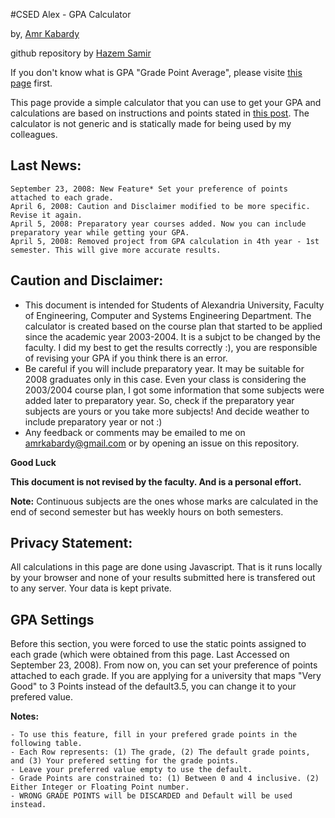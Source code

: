 #CSED Alex - GPA Calculator

by, [Amr Kabardy](http://amrkabardy.blogspot.com/)

github repository by [Hazem Samir](http://hazemsamir.github.io/)

If you don't know what is GPA "Grade Point Average", please visite [this page](http://amrkabardy.blogspot.com/2007/03/gpa-grade-point-average.html) first.

This page provide a simple calculator that you can use to get your GPA and calculations are based on instructions and points stated in [this post](http://amrkabardy.blogspot.com/2007/03/gpa-grade-point-average.html). The calculator is not generic and is statically made for being used by my colleagues.

Last News:
-----------------------
    September 23, 2008: New Feature* Set your preference of points attached to each grade.
    April 6, 2008: Caution and Disclaimer modified to be more specific. Revise it again.
    April 5, 2008: Preparatory year courses added. Now you can include preparatory year while getting your GPA.
    April 5, 2008: Removed project from GPA calculation in 4th year - 1st semester. This will give more accurate results.


Caution and Disclaimer:
-----------------------

- This document is intended for Students of Alexandria University, Faculty of Engineering, Computer and Systems Engineering Department. The calculator is created based on the course plan that started to be applied since the academic year 2003-2004. It is a subjct to be changed by the faculty. I did my best to get the results correctly :), you are responsible of revising your GPA if you think there is an error.
- Be careful if you will include preparatory year. It may be suitable for 2008 graduates only in this case. Even your class is considering the 2003/2004 course plan, I got some information that some subjects were added later to preparatory year. So, check if the preparatory year subjects are yours or you take more subjects! And decide weather to include preparatory year or not :)
- Any feedback or comments may be emailed to me on [amrkabardy@gmail.com](amrkabardy@gmail.com) or by opening an issue on this repository.

__Good Luck__



__This document is not revised by the faculty. And is a personal effort.__

**Note:** Continuous subjects are the ones whose marks are calculated in the end of second semester but has weekly hours on both semesters.

Privacy Statement:
-----------------------
All calculations in this page are done using Javascript. That is it runs locally by your browser and none of your results submitted here is transfered out to any server. Your data is kept private.

GPA Settings
------------
Before this section, you were forced to use the static points assigned to each grade (which were obtained from this page. Last Accessed on September 23, 2008). From now on, you can set your preference of points attached to each grade. If you are applying for a university that maps "Very Good" to 3 Points instead of the default3.5, you can change it to your prefered value.

**Notes:**

    - To use this feature, fill in your prefered grade points in the following table.
    - Each Row represents: (1) The grade, (2) The default grade points, and (3) Your prefered setting for the grade points.
    - Leave your preferred value empty to use the default.
    - Grade Points are constrained to: (1) Between 0 and 4 inclusive. (2) Either Integer or Floating Point number.
    - WRONG GRADE POINTS will be DISCARDED and Default will be used instead.

